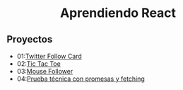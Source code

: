 <h1 align="center">Aprendiendo React</h1>

<h2>Proyectos</h2>

<ul>
    <li>01:<a href="https://github.com/LeonelHolguin/aprendiendo-react/tree/main/Proyectos/01-twitter-follow-card">Twitter Follow Card</a></li>
    <li>02:<a href="https://github.com/LeonelHolguin/aprendiendo-react/tree/main/Proyectos/01-twitter-follow-card">Tic Tac Toe</a></li>
    <li>03:<a href="https://github.com/LeonelHolguin/aprendiendo-react/tree/main/Proyectos/03-mouse-follower">Mouse Follower</a></li>
    <li>04:<a href="https://github.com/LeonelHolguin/aprendiendo-react/tree/main/Proyectos/04-react-prueba-tecnica">Prueba técnica con promesas y fetching</a></li>
</ul>